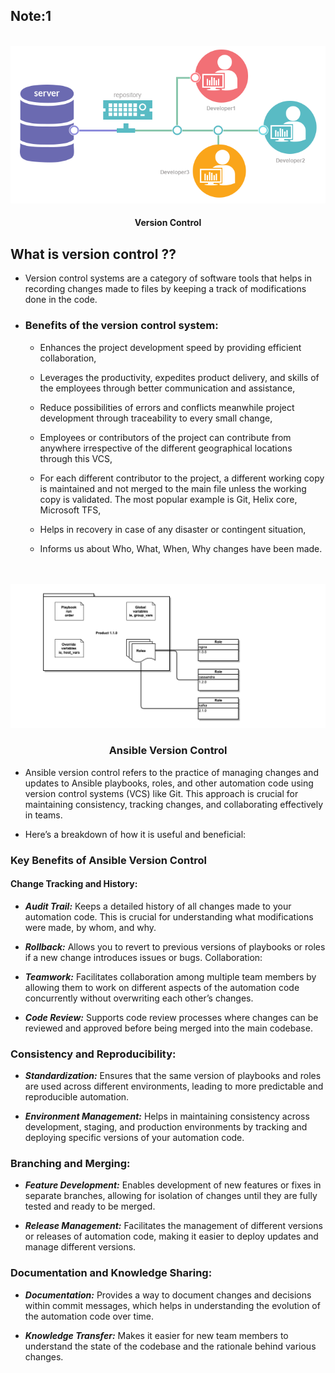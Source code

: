 ## Note:1


<br>
<img src="version_control.png">
<br>

#### <center>Version Control</center> 



## What is version control ??

+ Version control systems are a category of software tools that helps in recording changes made to files by keeping a track of modifications done in the code. 


+ ### Benefits of the version control system:

    
    + Enhances the project development speed by providing efficient collaboration,
    
    + Leverages the productivity, expedites product delivery, and skills of the employees through better communication and assistance,
    
    + Reduce possibilities of errors and conflicts meanwhile project development through traceability to every small change,
    
    + Employees or contributors of the project can contribute from anywhere irrespective of the different geographical locations through this VCS,
    
    + For each different contributor to the project, a different working copy is maintained and not merged to the main file unless the working copy is validated. The most popular example is Git, Helix core, Microsoft TFS,
    
    + Helps in recovery in case of any disaster or contingent situation,
    
    + Informs us about Who, What, When, Why changes have been made.


<br>
<br>
<img src="Ansible_version_control.png">
<br>

### <center>Ansible Version Control</center> 


+ Ansible version control refers to the practice of managing changes and updates to Ansible playbooks, roles, and other automation code using version control systems (VCS) like Git. This approach is crucial for maintaining consistency, tracking changes, and collaborating effectively in teams. 

+ Here’s a breakdown of how it is useful and beneficial:

### Key Benefits of Ansible Version Control

#### Change Tracking and History:

+ ***Audit Trail:*** Keeps a detailed history of all changes made to your automation code. This is crucial for understanding what modifications were made, by whom, and why.
    
+ ***Rollback:*** Allows you to revert to previous versions of playbooks or roles if a new change introduces issues or bugs.
Collaboration:

+ ***Teamwork:*** Facilitates collaboration among multiple team members by allowing them to work on different aspects of the automation code concurrently without overwriting each other’s changes.

+ ***Code Review:*** Supports code review processes where changes can be reviewed and approved before being merged into the main codebase.

### Consistency and Reproducibility:


+ ***Standardization:*** Ensures that the same version of playbooks and roles are used across different environments, leading to more predictable and reproducible automation.

+ ***Environment Management:*** Helps in maintaining consistency across development, staging, and production environments by tracking and deploying specific versions of your automation code.

### Branching and Merging:


+ ***Feature Development:*** Enables development of new features or fixes in separate branches, allowing for isolation of changes until they are fully tested and ready to be merged.

+ ***Release Management:*** Facilitates the management of different versions or releases of automation code, making it easier to deploy updates and manage different versions.

### Documentation and Knowledge Sharing:


+ ***Documentation:*** Provides a way to document changes and decisions within commit messages, which helps in understanding the evolution of the automation code over time.

+ ***Knowledge Transfer:*** Makes it easier for new team members to understand the state of the codebase and the rationale behind various changes.